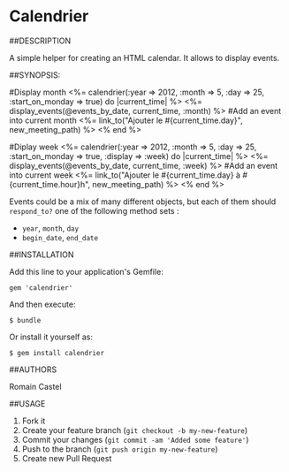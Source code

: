 # Calendrier

##DESCRIPTION

A simple helper for creating an HTML calendar. 
It allows to display events.

##SYNOPSIS:

#Display month
<%= calendrier(:year => 2012, :month => 5, :day => 25, :start_on_monday => true) do |current_time| %>
  <%= display_events(@events_by_date, current_time, :month) %>
  #Add an event into current month
  <%= link_to("Ajouter le #{current_time.day}", new_meeting_path) %>
<% end %>

#Diplay week
<%= calendrier(:year => 2012, :month => 5, :day => 25, :start_on_monday => true, :display => :week) do |current_time| %>
  <%= display_events(@events_by_date, current_time, :week) %>
  #Add an event into current week
  <%= link_to("Ajouter le #{current_time.day} à #{current_time.hour}h", new_meeting_path) %>
<% end %>

        

Events could be a mix of many different objects, but each of them should `respond_to?` one of the following method sets :

  * `year`, `month`, `day`
  * `begin_date`, `end_date`

##INSTALLATION

Add this line to your application's Gemfile:

    gem 'calendrier'

And then execute:

    $ bundle

Or install it yourself as:

    $ gem install calendrier


##AUTHORS

Romain Castel

##USAGE

1. Fork it
2. Create your feature branch (`git checkout -b my-new-feature`)
3. Commit your changes (`git commit -am 'Added some feature'`)
4. Push to the branch (`git push origin my-new-feature`)
5. Create new Pull Request
